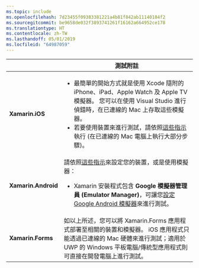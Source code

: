 ```yaml
---
ms.topic: include
ms.openlocfilehash: 7d23455f09383381221a4b81f842ab11140184f2
ms.sourcegitcommit: be9658de032f3893741261f16162a664952ce178
ms.translationtype: HT
ms.contentlocale: zh-TW
ms.lasthandoff: 05/01/2019
ms.locfileid: "64987059"
---
```

||測試附註|
|---|---|
|**Xamarin.iOS**|<ul><li>最簡單的開始方式就是使用 Xcode 隨附的 iPhone、iPad、Apple Watch 及 Apple TV 模擬器。 您可以在使用 Visual Studio 進行偵錯時，在已連線的 Mac 上存取這些模擬器。</li> <li>若要使用裝置來進行測試，請依照<a href="~/ios/get-started/installation/device-provisioning/index.md">這些指示</a> 執行 (在已連線的 Mac 電腦上執行大部分步驟)。</li></ul>|
|**Xamarin.Android**|請依照<a href="~/android/get-started/installation/set-up-device-for-development.md">這些指示</a>來設定您的裝置，或是使用模擬器： <ul><li>Xamarin 安裝程式包含 <b>Google 模擬器管理員 (Emulator Manager)</b>，可讓您<a href="~/android/deploy-test/debugging/android-sdk-emulator/index.md">設定 Google Android 模擬器</a>來進行測試。</li></ul>|
|**Xamarin.Forms**|如以上所述，您可以將 Xamarin.Forms 應用程式部署至相關的裝置和模擬器。 iOS 應用程式只能透過已連線的 Mac 硬體來進行測試；適用於 UWP 的 Windows 平板電腦/傳統型應用程式則可直接在開發電腦上進行測試。|
